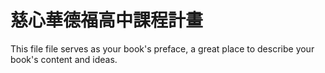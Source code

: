 # 慈心華德福高中課程計畫

This file file serves as your book's preface, a great place to describe your book's content and ideas.
